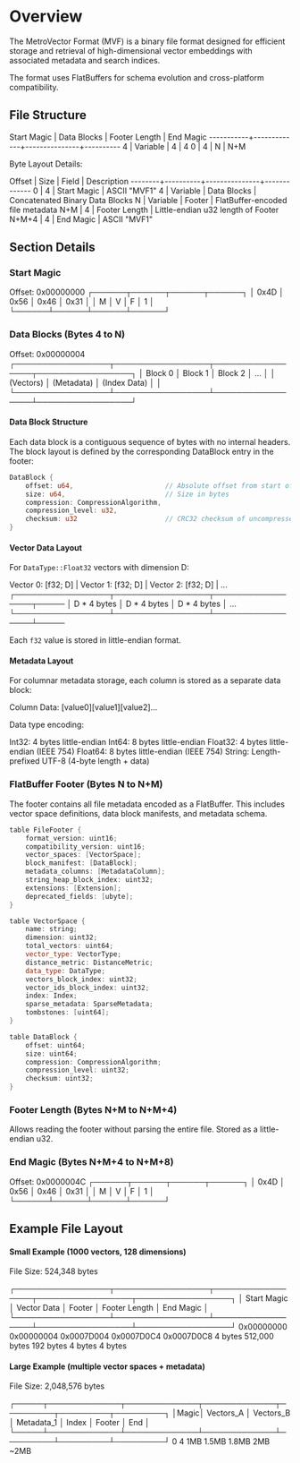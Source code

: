 # Overview

The MetroVector Format (MVF) is a binary file format designed for efficient
storage and retrieval of high-dimensional vector embeddings with associated
metadata and search indices.

The format uses FlatBuffers for schema evolution and cross-platform compatibility.

## File Structure

Start Magic | Data Blocks | Footer Length | End Magic
-----------+-------------+---------------+----------
4 | Variable | 4 | 4
0 | 4 | N | N+M

Byte Layout Details:

Offset | Size | Field | Description
--------+----------+---------------+-------------
0 | 4 | Start Magic | ASCII "MVF1"
4 | Variable | Data Blocks | Concatenated Binary Data Blocks
N | Variable | Footer | FlatBuffer-encoded file metadata
N+M | 4 | Footer Length | Little-endian u32 length of Footer
N+M+4 | 4 | End Magic | ASCII "MVF1"

## Section Details

### Start Magic

Offset: 0x00000000
┌──────┬──────┬──────┬──────┐
│ 0x4D │ 0x56 │ 0x46 │ 0x31 │
│  M   │  V   │  F   │  1   │
└──────┴──────┴──────┴──────┘

### Data Blocks (Bytes 4 to N)

Offset: 0x00000004
┌─────────────────┬─────────────────┬─────────────────┬─────────────────┐
│    Block 0      │    Block 1      │    Block 2      │      ...        │
│   (Vectors)     │  (Metadata)     │  (Index Data)   │                 │
└─────────────────┴─────────────────┴─────────────────┴─────────────────┘

#### Data Block Structure

Each data block is a contiguous sequence of bytes with no internal headers. 
The block layout is defined by the corresponding DataBlock entry in the footer:

```rust
DataBlock {
    offset: u64,                       // Absolute offset from start of file
    size: u64,                         // Size in bytes
    compression: CompressionAlgorithm,
    compression_level: u32,
    checksum: u32                      // CRC32 checksum of uncompressed data
}
```

#### Vector Data Layout

For `DataType::Float32` vectors with dimension D:

Vector 0: [f32; D] | Vector 1: [f32; D] | Vector 2: [f32; D] | ...
┌─────────────────┬─────────────────┬─────────────────┬─────
│ D * 4 bytes     │ D * 4 bytes     │ D * 4 bytes     │ ...
└─────────────────┴─────────────────┴─────────────────┴─────

Each `f32` value is stored in little-endian format.

#### Metadata Layout

For columnar metadata storage, each column is stored as a separate data block:

Column Data: [value0][value1][value2]...

Data type encoding:

Int32: 4 bytes little-endian
Int64: 8 bytes little-endian
Float32: 4 bytes little-endian (IEEE 754)
Float64: 8 bytes little-endian (IEEE 754)
String: Length-prefixed UTF-8 (4-byte length + data)


### FlatBuffer Footer (Bytes N to N+M)

The footer contains all file metadata encoded as a FlatBuffer. 
This includes vector space definitions, data block manifests, and metadata schema.

```cpp
table FileFooter {
    format_version: uint16;
    compatibility_version: uint16;
    vector_spaces: [VectorSpace];
    block_manifest: [DataBlock];
    metadata_columns: [MetadataColumn];
    string_heap_block_index: uint32;
    extensions: [Extension];
    deprecated_fields: [ubyte];
}

table VectorSpace {
    name: string;
    dimension: uint32;
    total_vectors: uint64;
    vector_type: VectorType;
    distance_metric: DistanceMetric;
    data_type: DataType;
    vectors_block_index: uint32;
    vector_ids_block_index: uint32;
    index: Index;
    sparse_metadata: SparseMetadata;
    tombstones: [uint64];
}

table DataBlock {
    offset: uint64;
    size: uint64;
    compression: CompressionAlgorithm;
    compression_level: uint32;
    checksum: uint32;
}
```

### Footer Length (Bytes N+M to N+M+4)

Allows reading the footer without parsing the entire file.
Stored as a little-endian u32.

### End Magic (Bytes N+M+4 to N+M+8)

Offset: 0x0000004C
┌──────┬──────┬──────┬──────┐
│ 0x4D │ 0x56 │ 0x46 │ 0x31 │
│  M   │  V   │  F   │  1   │
└──────┴──────┴──────┴──────┘


## Example File Layout

#### Small Example (1000 vectors, 128 dimensions)

File Size: 524,348 bytes

┌─────────────────┬─────────────────┬─────────────────┬─────────────────┬─────────────────┐
│   Start Magic   │   Vector Data   │    Footer       │  Footer Length  │   End Magic     │
└─────────────────┴─────────────────┴─────────────────┴─────────────────┴─────────────────┘
0x00000000        0x00000004        0x0007D004        0x0007D0C4        0x0007D0C8
4 bytes           512,000 bytes     192 bytes         4 bytes           4 bytes

#### Large Example (multiple vector spaces + metadata)

File Size: 2,048,576 bytes

┌─────┬─────────────┬─────────────┬─────────────┬─────────┬─────────┬─────────┐
│Magic│ Vectors_A   │ Vectors_B   │ Metadata_1  │ Index   │ Footer  │ End     │
└─────┴─────────────┴─────────────┴─────────────┴─────────┴─────────┴─────────┘
0     4             1MB           1.5MB         1.8MB     2MB       ~2MB
